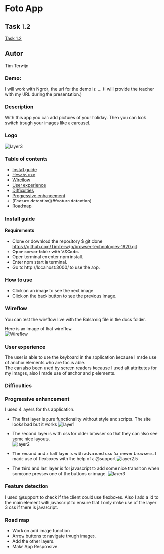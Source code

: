 # Foto App

## Task 1.2
[Task 1.2](/docs/onderzoek.md)

## Autor
Tim Terwijn

### Demo:
I will work with Ngrok, the url for the demo is: ... (I will provide the teacher with my URL during the presentation.)

### Description
With this app you can add pictures of your holiday. Then you can look switch trough your images like a carousel.

### Logo
![layer3](/docs/layer3.PNG)

### Table of contents
* [Install guide](#install-guide)
* [How to use](#how-to-use)
* [Wireflow](#wireflow)
* [User experience](#user-experience)
* [Difficulties](#difficulties)
* [Progressive enhancement](#progressive-enhancement)
* [Feature detection](#feature detection)
* [Roadmap](#roadmap)

### Install guide
#### Requirements
* Clone or download the repository $ git clone https://github.com/TimTerwijn/browser-technologies-1920.git
* Open server folder with VSCode.
* Open terminal en enter npm install.
* Enter npm start in terminal.
* Go to http://localhost:3000/ to use the app.

### How to use
* Click on an image to see the next image
* Click on the back button to see the previous image.

### Wireflow
You can test the wireflow live with the Balsamiq file in the docs folder.  
  
Here is an image of that wireflow.  
![Wireflow](/docs/Wireflow.png)

### User experience
The user is able to use the keyboard in the application because I made use of anchor elements who are focus able.  
The can also been used by screen readers because I used alt attributes for my images, also I made use of anchor and p elements.  

### Difficulties




### Progressive enhancement
I used 4 layers for this application.

* The first layer is pure functionality without style and scripts. The site looks bad but it works
![layer1](/docs/layer1.PNG)

* The second layer is with css for older browser so that they can also see some nice layouts.  
![layer2](/docs/layer2.PNG)

* The second and a half layer is with advanced css for newer browsers. I made use of flexboxes with the help of a @support
![layer2.5](/docs/layer2.5.PNG)

* The third and last layer is for javascript to add some nice transition when someone presses one of the buttons or image.
![layer3](/docs/layer3.PNG)

### Feature detection
I used @support to check if the client could use flexboxes. Also I add a id to the main element with javascript to ensure that I only make use of the layer 3 css if there is javascript.

### Road map
* Work on add image function.
* Arrow buttons to navigate trough images.
* Add the other layers.
* Make App Responsive.
